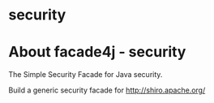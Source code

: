 # security

# About facade4j - security
The Simple Security Facade for Java security. 

Build a generic security facade for http://shiro.apache.org/ 

